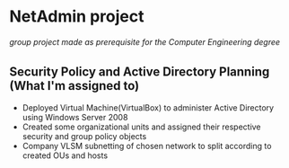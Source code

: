 # NetAdmin project
###### group project made as prerequisite for the Computer Engineering degree

## Security Policy and Active Directory Planning (What I'm assigned to)
- Deployed Virtual Machine(VirtualBox) to administer Active Directory using Windows Server 2008
- Created some organizational units and assigned their respective security and group policy objects
- Company VLSM subnetting of chosen network to split according to created OUs and hosts
